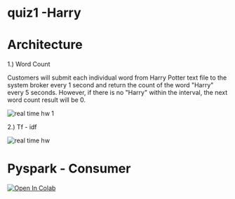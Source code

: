 
# quiz1 -Harry


# Architecture
1.) Word Count

Customers will submit each individual word from Harry Potter text file to the system broker every 1 second and return the count of the word "Harry" every 5 seconds. However, if there is no "Harry" within the interval, the next word count result will be 0.

![real time hw 1](https://user-images.githubusercontent.com/16721067/134716824-3cda89d5-0f03-4fbd-9129-5461df41828e.PNG)



2.) Tf - idf

![real time hw](https://user-images.githubusercontent.com/16721067/134716366-888de27f-203e-4b67-993b-ae7f3fd8ebd4.png)
# Pyspark - Consumer
[![Open In Colab](https://colab.research.google.com/assets/colab-badge.svg)](https://colab.research.google.com/github/farofang/chathai/blob/wordcount/quiz1/wordcount/quiz1-wordcount.ipynb)

